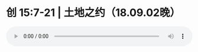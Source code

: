 # 创 15:7-21 | 土地之约（18.09.02晚） 

<audio style="width: 100%;" preload="false" controls controlslist="nodownload"><source src="//cdn.wechat.edu.pl/audio/mp3/old/26472.mp3" type="audio/mpeg">Your browser does not support the audio element.</audio>


